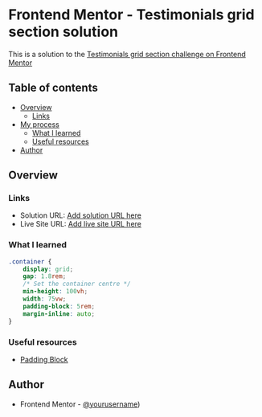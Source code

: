 # Frontend Mentor - Testimonials grid section solution

This is a solution to the [Testimonials grid section challenge on Frontend Mentor](https://www.frontendmentor.io/challenges/testimonials-grid-section-Nnw6J7Un7)
## Table of contents

- [Overview](#overview)
  - [Links](#links)
- [My process](#my-process)
  - [What I learned](#what-i-learned)
  - [Useful resources](#useful-resources)
- [Author](#author)
## Overview
### Links

- Solution URL: [Add solution URL here](https://your-solution-url.com)
- Live Site URL: [Add live site URL here](https://your-live-site-url.com)
### What I learned

```css
.container {
    display: grid;
    gap: 1.8rem;
    /* Set the container centre */
    min-height: 100vh;
    width: 75vw;
    padding-block: 5rem;
    margin-inline: auto;
}
```

### Useful resources

- [Padding Block](https://css-tricks.com/almanac/properties/p/padding-block/)

## Author

- Frontend Mentor - [@yourusername](https://www.frontendmentor.io/profile/yourusername))

